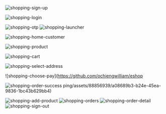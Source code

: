 
![shopping-sign-up](https://github.com/ochiengwilliam/eshopping/assets/88856939/1b55811b-ca75-4c6f-b24d-e72129cda3a8)

![shopping-login](https://github.com/ochiengwilliam/eshopping/assets/88856939/f23d2a11-efb1-461e-89fe-07ddb79ee4b7)

![shopping-otp](https://github.com/ochiengwilliam/eshopping/assets/88856939/2f02ee1b-3145-4762-ae43-3f4c50a0842d)
![shopping-launcher](https://github.com/ochiengwilliam/eshopping/assets/88856939/7d12ed5c-cb6b-43a5-8af6-176b2100f1d3)

![shopping-home-customer](https://github.com/ochiengwilliam/eshopping/assets/88856939/85128b48-c191-4496-9565-e4e6fc0f0143)

![shopping-product](https://github.com/ochiengwilliam/eshopping/assets/88856939/57e20c79-c0a1-4ad6-8dc9-513577dc91a2)

![shopping-cart](https://github.com/ochiengwilliam/eshopping/assets/88856939/cf545784-ee2f-440b-898b-c5dbcef1574b)



![shopping-select-address](https://github.com/ochiengwilliam/eshopping/assets/88856939/f474109b-cf9d-4f15-b62c-51cdad93264a)

![shopping-choose-pay](https://github.com/ochiengwilliam/eshop

![shopping-order-success](https://github.com/ochiengwilliam/eshopping/assets/88856939/76c64c1c-9081-4241-b83e-03da97d41289)
ping/assets/88856939/a08689b3-b24e-45ea-9836-1bc43b629bb4)

![shopping-add-product](https://github.com/ochiengwilliam/eshopping/assets/88856939/049a3d4b-ee29-4cf7-aca3-a7f770d0069b)
![shopping-orders](https://github.com/ochiengwilliam/eshopping/assets/88856939/f695777e-acd9-4c94-b2c9-0bea608be44b)
![shopping-order-detail](https://github.com/ochiengwilliam/eshopping/assets/88856939/ad044d13-2fe4-47fc-8ad5-409fe2603ba2)
![shopping-sign-out](https://github.com/ochiengwilliam/eshopping/assets/88856939/53e80dd0-24b6-4e37-8447-b2fb4d19c5d2)
